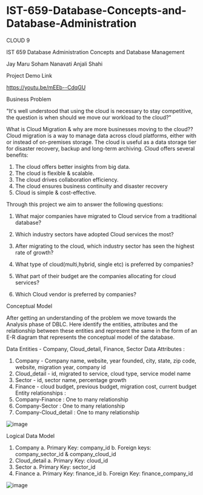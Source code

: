 # IST-659-Database-Concepts-and-Database-Administration

CLOUD 9 

 
IST 659 Database Administration Concepts and Database Management
 
Jay Maru
Soham Nanavati
Anjali Shahi

Project Demo Link

https://youtu.be/mEEb--CdqGU


Business Problem
 
 
"It's well understood that using the cloud is necessary to stay competitive, the question is when should we move our workload to the cloud?" 

What is Cloud Migration & why are more businesses moving to the cloud??
Cloud migration is a way to manage data across cloud platforms, either with or instead of on-premises storage. The cloud is useful as a data storage tier for disaster recovery, backup and long-term archiving. Cloud offers several benefits:

1. The cloud offers better insights from big data.
2. The cloud is flexible & scalable.
3. The cloud drives collaboration efficiency.
4. The cloud ensures business continuity and disaster recovery
5. Cloud is simple & cost-effective.

Through this project we aim to answer the following questions:

1. What major companies have migrated to Cloud service from a traditional database?

2. Which industry sectors have adopted Cloud services the most?

3. After migrating to the cloud, which industry sector has seen the highest rate of growth?

4. What type of cloud(multi,hybrid, single etc) is preferred by companies?

5. What part of their budget are the companies allocating for cloud services?

6. Which Cloud vendor is preferred by companies? 
 

Conceptual Model
 
 
After getting an understanding of the problem we move towards the Analysis phase of DBLC. Here identify the entities, attributes and the relationship between these entities and represent the same in the form of an E-R diagram that represents the conceptual model of the database.

Data Entities -  Company, Cloud_detail, Finance, Sector
Data Attributes :
1.	Company - Company name, website, year founded, city, state, zip code, website, migration year, company id 
2.	Cloud_detail - id, migrated to service, cloud type, service model name
3.	Sector - id, sector name, percentage growth
4.	Finance - cloud budget, previous budget, migration cost, current budget
Entity relationships :
1.	Company-Finance  : One to many relationship
2.	Company-Sector : One to many relationship
3.	Company-Cloud_detail : One to many relationship


![image](https://user-images.githubusercontent.com/37181092/196719211-4315a72b-d033-4046-9e97-8ccafaeeaeb6.png)


Logical Data Model
 

1.	Company
  a.	Primary Key: company_id
  b.	Foreign keys: company_sector_id & company_cloud_id
2.	Cloud_detail
  a.	Primary Key: cloud_id
3.	Sector
  a.	Primary Key: sector_id
4.	Finance
  a.	Primary Key: finance_id
  b.	Foreign Key: finance_company_id  
  
![image](https://user-images.githubusercontent.com/37181092/196719324-068e0396-9c43-496a-bab9-8a9191c0fecf.png)






 
